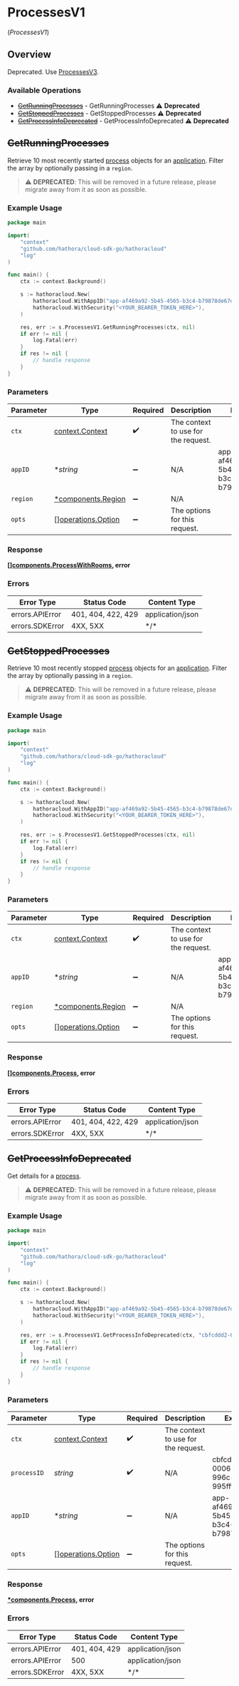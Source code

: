 # ProcessesV1
(*ProcessesV1*)

## Overview

Deprecated. Use [ProcessesV3](https://hathora.dev/api#tag/ProcessesV3).

### Available Operations

* [~~GetRunningProcesses~~](#getrunningprocesses) - GetRunningProcesses :warning: **Deprecated**
* [~~GetStoppedProcesses~~](#getstoppedprocesses) - GetStoppedProcesses :warning: **Deprecated**
* [~~GetProcessInfoDeprecated~~](#getprocessinfodeprecated) - GetProcessInfoDeprecated :warning: **Deprecated**

## ~~GetRunningProcesses~~

Retrieve 10 most recently started [process](https://hathora.dev/docs/concepts/hathora-entities#process) objects for an [application](https://hathora.dev/docs/concepts/hathora-entities#application). Filter the array by optionally passing in a `region`.

> :warning: **DEPRECATED**: This will be removed in a future release, please migrate away from it as soon as possible.

### Example Usage

<!-- UsageSnippet language="go" operationID="GetRunningProcesses" method="get" path="/processes/v1/{appId}/list/running" -->
```go
package main

import(
	"context"
	"github.com/hathora/cloud-sdk-go/hathoracloud"
	"log"
)

func main() {
    ctx := context.Background()

    s := hathoracloud.New(
        hathoracloud.WithAppID("app-af469a92-5b45-4565-b3c4-b79878de67d2"),
        hathoracloud.WithSecurity("<YOUR_BEARER_TOKEN_HERE>"),
    )

    res, err := s.ProcessesV1.GetRunningProcesses(ctx, nil)
    if err != nil {
        log.Fatal(err)
    }
    if res != nil {
        // handle response
    }
}
```

### Parameters

| Parameter                                                | Type                                                     | Required                                                 | Description                                              | Example                                                  |
| -------------------------------------------------------- | -------------------------------------------------------- | -------------------------------------------------------- | -------------------------------------------------------- | -------------------------------------------------------- |
| `ctx`                                                    | [context.Context](https://pkg.go.dev/context#Context)    | :heavy_check_mark:                                       | The context to use for the request.                      |                                                          |
| `appID`                                                  | **string*                                                | :heavy_minus_sign:                                       | N/A                                                      | app-af469a92-5b45-4565-b3c4-b79878de67d2                 |
| `region`                                                 | [*components.Region](../../models/components/region.md)  | :heavy_minus_sign:                                       | N/A                                                      |                                                          |
| `opts`                                                   | [][operations.Option](../../models/operations/option.md) | :heavy_minus_sign:                                       | The options for this request.                            |                                                          |

### Response

**[[]components.ProcessWithRooms](../../.md), error**

### Errors

| Error Type         | Status Code        | Content Type       |
| ------------------ | ------------------ | ------------------ |
| errors.APIError    | 401, 404, 422, 429 | application/json   |
| errors.SDKError    | 4XX, 5XX           | \*/\*              |

## ~~GetStoppedProcesses~~

Retrieve 10 most recently stopped [process](https://hathora.dev/docs/concepts/hathora-entities#process) objects for an [application](https://hathora.dev/docs/concepts/hathora-entities#application). Filter the array by optionally passing in a `region`.

> :warning: **DEPRECATED**: This will be removed in a future release, please migrate away from it as soon as possible.

### Example Usage

<!-- UsageSnippet language="go" operationID="GetStoppedProcesses" method="get" path="/processes/v1/{appId}/list/stopped" -->
```go
package main

import(
	"context"
	"github.com/hathora/cloud-sdk-go/hathoracloud"
	"log"
)

func main() {
    ctx := context.Background()

    s := hathoracloud.New(
        hathoracloud.WithAppID("app-af469a92-5b45-4565-b3c4-b79878de67d2"),
        hathoracloud.WithSecurity("<YOUR_BEARER_TOKEN_HERE>"),
    )

    res, err := s.ProcessesV1.GetStoppedProcesses(ctx, nil)
    if err != nil {
        log.Fatal(err)
    }
    if res != nil {
        // handle response
    }
}
```

### Parameters

| Parameter                                                | Type                                                     | Required                                                 | Description                                              | Example                                                  |
| -------------------------------------------------------- | -------------------------------------------------------- | -------------------------------------------------------- | -------------------------------------------------------- | -------------------------------------------------------- |
| `ctx`                                                    | [context.Context](https://pkg.go.dev/context#Context)    | :heavy_check_mark:                                       | The context to use for the request.                      |                                                          |
| `appID`                                                  | **string*                                                | :heavy_minus_sign:                                       | N/A                                                      | app-af469a92-5b45-4565-b3c4-b79878de67d2                 |
| `region`                                                 | [*components.Region](../../models/components/region.md)  | :heavy_minus_sign:                                       | N/A                                                      |                                                          |
| `opts`                                                   | [][operations.Option](../../models/operations/option.md) | :heavy_minus_sign:                                       | The options for this request.                            |                                                          |

### Response

**[[]components.Process](../../.md), error**

### Errors

| Error Type         | Status Code        | Content Type       |
| ------------------ | ------------------ | ------------------ |
| errors.APIError    | 401, 404, 422, 429 | application/json   |
| errors.SDKError    | 4XX, 5XX           | \*/\*              |

## ~~GetProcessInfoDeprecated~~

Get details for a [process](https://hathora.dev/docs/concepts/hathora-entities#process).

> :warning: **DEPRECATED**: This will be removed in a future release, please migrate away from it as soon as possible.

### Example Usage

<!-- UsageSnippet language="go" operationID="GetProcessInfoDeprecated" method="get" path="/processes/v1/{appId}/info/{processId}" -->
```go
package main

import(
	"context"
	"github.com/hathora/cloud-sdk-go/hathoracloud"
	"log"
)

func main() {
    ctx := context.Background()

    s := hathoracloud.New(
        hathoracloud.WithAppID("app-af469a92-5b45-4565-b3c4-b79878de67d2"),
        hathoracloud.WithSecurity("<YOUR_BEARER_TOKEN_HERE>"),
    )

    res, err := s.ProcessesV1.GetProcessInfoDeprecated(ctx, "cbfcddd2-0006-43ae-996c-995fff7bed2e")
    if err != nil {
        log.Fatal(err)
    }
    if res != nil {
        // handle response
    }
}
```

### Parameters

| Parameter                                                | Type                                                     | Required                                                 | Description                                              | Example                                                  |
| -------------------------------------------------------- | -------------------------------------------------------- | -------------------------------------------------------- | -------------------------------------------------------- | -------------------------------------------------------- |
| `ctx`                                                    | [context.Context](https://pkg.go.dev/context#Context)    | :heavy_check_mark:                                       | The context to use for the request.                      |                                                          |
| `processID`                                              | *string*                                                 | :heavy_check_mark:                                       | N/A                                                      | cbfcddd2-0006-43ae-996c-995fff7bed2e                     |
| `appID`                                                  | **string*                                                | :heavy_minus_sign:                                       | N/A                                                      | app-af469a92-5b45-4565-b3c4-b79878de67d2                 |
| `opts`                                                   | [][operations.Option](../../models/operations/option.md) | :heavy_minus_sign:                                       | The options for this request.                            |                                                          |

### Response

**[*components.Process](../../models/components/process.md), error**

### Errors

| Error Type       | Status Code      | Content Type     |
| ---------------- | ---------------- | ---------------- |
| errors.APIError  | 401, 404, 429    | application/json |
| errors.APIError  | 500              | application/json |
| errors.SDKError  | 4XX, 5XX         | \*/\*            |